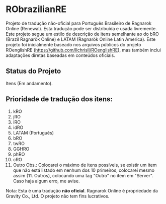 # RObrazilianRE
Projeto de tradução não-oficial para Português Brasileiro de Ragnarok Online (Renewal).
Esta tradução pode ser distribuída e usada livremente.
Este projeto segue um estilo de descrição de itens semelhante ao do bRO (Brazil Ragnarök Online) e LATAM (Ragnarök Online Latin America).
Este projeto foi inicialmente baseado nos arquivos públicos do projeto ROenglishRE (https://github.com/llchrisll/ROenglishRE), mas também inclui adaptações diretas baseadas em conteúdos oficiais.


## Status do Projeto
Itens (Em andamento).

## Prioridade de tradução dos itens:
1. kRO
2. jRO
3. iRO
4. idRO
5. LATAM (Português)
6. bRO
7. twRO
8. GGHRO
9. phRO
10. cRO
11. Outro
Obs.: Colocarei o máximo de itens possíveis, se existir um item que não está listado em nenhum dos 10 primeiros, colocarei mesmo assim (11. Outros), colocando uma tag "Outro" no item em "Server". Caso haja algum erro, me avise.

Nota: Esta é uma tradução **não oficial**. Ragnarok Online é propriedade da Gravity Co., Ltd. O projeto não tem fins lucrativos.
